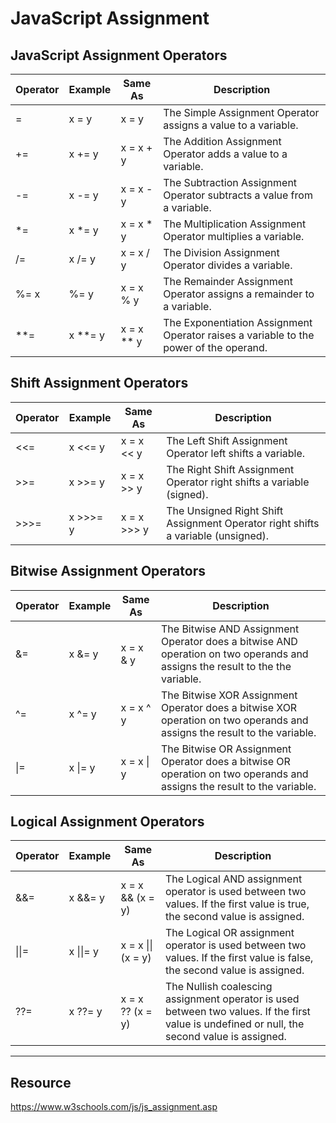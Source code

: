 # JavaScript Assignment


## JavaScript Assignment Operators
Operator|	Example|	Same As|Description|
|-|-|-|-|
|=	|x = y|	x = y|The Simple Assignment Operator assigns a value to a variable.|
|+=	|x += y|	x = x + y|The Addition Assignment Operator adds a value to a variable.|
|-=|	x -= y|	x = x - y|The Subtraction Assignment Operator subtracts a value from a variable.|
|*= |	x *= y|	x = x * y|The Multiplication Assignment Operator multiplies a variable.|
|/=|	x /= y	|x = x / y|The Division Assignment Operator divides a variable.|
|%=	x| %= y	|x = x % y|The Remainder Assignment Operator assigns a remainder to a variable.|
|**=	|x **= y	|x = x ** y|The Exponentiation Assignment Operator raises a variable to the power of the operand.|


## Shift Assignment Operators
Operator|	Example|	Same As|Description|
|-|-|-|-|
|<<=|	x <<= y|	x = x << y|The Left Shift Assignment Operator left shifts a variable.|
|>>=	|x >>= y|	x = x >> y|The Right Shift Assignment Operator right shifts a variable (signed).|
|>>>=|	x >>>= y|	x = x >>> y|The Unsigned Right Shift Assignment Operator right shifts a variable (unsigned).|


## Bitwise Assignment Operators
Operator|	Example|	Same As|Description|
|-|-|-|-|
|&=|	x &= y|	x = x & y|The Bitwise AND Assignment Operator does a bitwise AND operation on two operands and assigns the result to the the variable.|
|^=|	x ^= y	|x = x ^ y|The Bitwise XOR Assignment Operator does a bitwise XOR operation on two operands and assigns the result to the variable.|
|\|=| x \|= y|	x = x \| y|The Bitwise OR Assignment Operator does a bitwise OR operation on two operands and assigns the result to the variable.|


## Logical Assignment Operators
Operator	|Example	|Same As|Description|
|-|-|-|-|
|&&=	|x &&= y	|x = x && (x = y)|The Logical AND assignment operator is used between two values. If the first value is true, the second value is assigned.|
|\|\|=|	x \|\|= y|	x = x \|\| (x = y)|The Logical OR assignment operator is used between two values. If the first value is false, the second value is assigned.|
|??=|	x ??= y	|x = x ?? (x = y)|The Nullish coalescing assignment operator is used between two values. If the first value is undefined or null, the second value is assigned.|


_______________________
## Resource 
https://www.w3schools.com/js/js_assignment.asp
